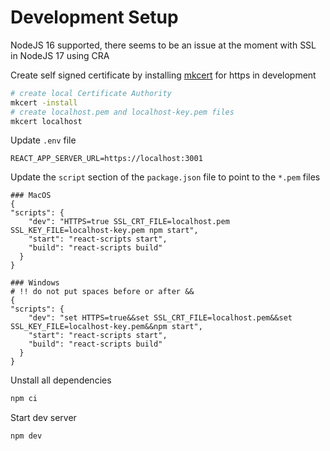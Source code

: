 # Development Setup

NodeJS 16 supported, there seems to be an issue at the moment with SSL in NodeJS 17 using CRA

Create self signed certificate by installing [mkcert](https://github.com/FiloSottile/mkcert) for https in development

```bash
# create local Certificate Authority
mkcert -install
# create localhost.pem and localhost-key.pem files
mkcert localhost
```

Update `.env` file

```properties
REACT_APP_SERVER_URL=https://localhost:3001
```

Update the `script` section of the `package.json` file to point to the `*.pem` files

```properties
### MacOS
{
"scripts": {
    "dev": "HTTPS=true SSL_CRT_FILE=localhost.pem SSL_KEY_FILE=localhost-key.pem npm start",
    "start": "react-scripts start",
    "build": "react-scripts build"
  }
}
```

```properties
### Windows
# !! do not put spaces before or after &&
{
"scripts": {
    "dev": "set HTTPS=true&&set SSL_CRT_FILE=localhost.pem&&set SSL_KEY_FILE=localhost-key.pem&&npm start",
    "start": "react-scripts start",
    "build": "react-scripts build"
  }
}
```

Unstall all dependencies

```bash
npm ci
```

Start dev server

```bash
npm dev
```
